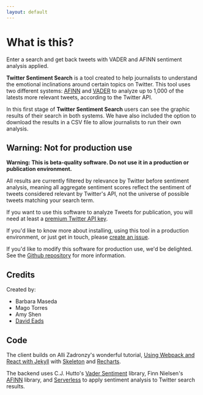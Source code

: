 ```yaml
---
layout: default
---
```


# What is this?

Enter a search and get back tweets with VADER and AFINN sentiment analysis applied.

**Twitter Sentiment Search** is a tool created to help journalists to understand the emotional inclinations around certain topics on Twitter. This tool uses two different systems: [AFINN](http://www2.imm.dtu.dk/pubdb/views/edoc_download.php/6006/pdf/imm6006.pdf) and [VADER](http://comp.social.gatech.edu/papers/icwsm14.vader.hutto.pdf) to analyze up to 1,000 of the latests more relevant tweets, according to the Twitter API.

In this first stage of **Twitter Sentiment Search** users can see the graphic results of their search in both systems. We have also included the option to download the results in a CSV file to allow journalists to run their own analysis.

## Warning: Not for production use

**Warning: This is beta-quality software. Do not use it in a production or publication environment.**

All results are currently filtered by relevance by Twitter before sentiment analysis, meaning all aggregate sentiment scores reflect the sentiment of tweets considered relevant by Twitter's API, not the universe of possible tweets matching your search term.

If you want to use this software to analyze Tweets for publication, you will need at least a [premium Twitter API key](https://developer.twitter.com/en/pricing).

If you'd like to know more about installing, using this tool in a production environment, or just get in touch, please [create an issue](https://github.com/eads/sentiment-search/issues).

If you'd like to modify this software for production use, we'd be delighted. See the [Github repository](https://github.com/eads/sentiment-search) for more information.

## Credits

Created by:

* Barbara Maseda
* Mago Torres
* Amy Shen
* [David Eads](https://twitter.com/eads)

## Code

The client builds on Alli Zadronzy's wonderful tutorial, [Using Webpack and React with Jekyll](https://medium.com/@allizadrozny/using-webpack-and-react-with-jekyll-cfe137f8a2cc) with [Skeleton](https://github.com/whatsnewsaes/Skeleton-Sass) and [Recharts](http://recharts.org/).

The backend uses C.J. Hutto's [Vader Sentiment](https://github.com/cjhutto/vaderSentiment) library, Finn Nielsen's [AFINN](https://github.com/fnielsen/afinn) library, and [Serverless](https://serverless.com/) to apply sentiment analysis to Twitter search results.

